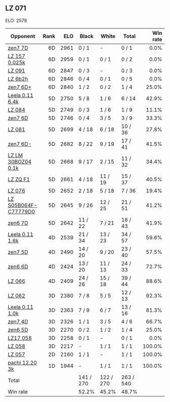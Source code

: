 ## LZ 071 ##

ELO: 2579

Opponent | Rank | ELO | Black | White | Total | Win rate
---------|-----:|----:|-------|-------|-------|-------:
[zen7 7D](zen7%207D.md) | 6D | 2961 | 0 / 1 | - | 0 / 1 | 0.0%
[LZ 157 0.025k](LZ%20157%200.025k.md) | 6D | 2959 | 0 / 1 | 0 / 1 | 0 / 2 | 0.0%
[LZ 091](LZ%20091.md) | 6D | 2847 | 0 / 3 | - | 0 / 3 | 0.0%
[LZ 6b2h](LZ%206b2h.md) | 6D | 2846 | 0 / 4 | 0 / 1 | 0 / 5 | 0.0%
[zen7 6D+](zen7%206D+.md) | 6D | 2840 | 1 / 2 | 0 / 2 | 1 / 4 | 25.0%
[Leela 0.11 6.4k](Leela%200.11%206.4k.md) | 5D | 2750 | 5 / 8 | 1 / 6 | 6 / 14 | 42.9%
[LZ 084](LZ%20084.md) | 5D | 2749 | 0 / 3 | 1 / 6 | 1 / 9 | 11.1%
[zen7 6D](zen7%206D.md) | 5D | 2746 | 0 / 4 | 3 / 5 | 3 / 9 | 33.3%
[LZ 081](LZ%20081.md) | 5D | 2699 | 4 / 18 | 6 / 18 | 10 / 36 | 27.8%
[zen7 6D-](zen7%206D-.md) | 5D | 2682 | 8 / 22 | 9 / 19 | 17 / 41 | 41.5%
[LZ LM 30BOZ04 0.1k](LZ%20LM%2030BOZ04%200.1k.md) | 5D | 2668 | 9 / 17 | 2 / 15 | 11 / 32 | 34.4%
[LZ ZQ F1](LZ%20ZQ%20F1.md) | 5D | 2661 | 4 / 18 | 11 / 19 | 15 / 37 | 40.5%
[LZ 076](LZ%20076.md) | 5D | 2652 | 2 / 18 | 5 / 18 | 7 / 36 | 19.4%
[LZ S05B064F-C77779D0](LZ%20S05B064F-C77779D0.md) | 5D | 2645 | 9 / 26 | 12 / 25 | 21 / 51 | 41.2%
[zen6 7D](zen6%207D.md) | 5D | 2642 | 11 / 22 | 7 / 21 | 18 / 43 | 41.9%
[Leela 0.11 1.6k](Leela%200.11%201.6k.md) | 4D | 2539 | 21 / 34 | 13 / 23 | 34 / 57 | 59.6%
[zen7 5D](zen7%205D.md) | 4D | 2490 | 14 / 20 | 9 / 20 | 23 / 40 | 57.5%
[zen6 6D](zen6%206D.md) | 4D | 2424 | 13 / 20 | 11 / 13 | 24 / 33 | 72.7%
[LZ 066](LZ%20066.md) | 4D | 2409 | 24 / 26 | 15 / 18 | 39 / 44 | 88.6%
[LZ 062](LZ%20062.md) | 3D | 2380 | 7 / 8 | 5 / 5 | 12 / 13 | 92.3%
[Leela 0.11 1.0k](Leela%200.11%201.0k.md) | 3D | 2363 | 7 / 9 | 6 / 7 | 13 / 16 | 81.3%
[zen7 4D](zen7%204D.md) | 3D | 2326 | 1 / 1 | 3 / 5 | 4 / 6 | 66.7%
[zen6 5D](zen6%205D.md) | 3D | 2270 | 0 / 2 | 1 / 2 | 1 / 4 | 25.0%
[LZ17 058](LZ17%20058.md) | 3D | 2258 | 0 / 1 | - | 0 / 1 | 0.0%
[LZ 058](LZ%20058.md) | 3D | 2217 | - | 1 / 1 | 1 / 1 | 100.0%
[LZ 057](LZ%20057.md) | 2D | 2160 | 1 / 1 | - | 1 / 1 | 100.0%
[pachi 12.20 3k](pachi%2012.20%203k.md) | 1D | 1944 | - | 1 / 1 | 1 / 1 | 100.0%
Total | | | 141 / 270 | 122 / 270 | 263 / 540 | 
Win rate| | | 52.2% | 45.2% | 48.7% | 
